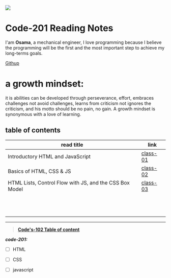 ![](https://encrypted-tbn0.gstatic.com/images?q=tbn:ANd9GcSW-lMUYdEvfBWEKSmB60djU_4GPHtAa5X9Aw&usqp=CAU)

# Code-201 Reading Notes

I'am **Osama**, a mechanical engineer, I love programming because I believe the programming will be the first and the most important step to achieve my long-terms goals.

[Githup](https://github.com/Osama10kh)  

# a growth mindset:
it is abilities can be developed through perseverance, effort, embraces challenges not avoid challenges, learns from criticism not ignores the criticism, and his motto should be no pain, no gain. 
A growth mindset is synonymous with a love of learning.



## table of contents ##


|read title|link|
|-------|-----------------------------------------    | 
|Introductory HTML and JavaScript|[class-01](class-01)|
|Basics of HTML, CSS & JS        |[class-02](class-02)|
| HTML Lists, Control Flow with JS, and the CSS Box Model|[class-03](class-03)|
|                         |[]()| 
|                         |[]()|
|                         |[]()|
|                         |[]()|
|                         |                        |
|                         |                        |
|                         |                        |
|                         |                        |
|                         |                        |
|                         |                        |
|                         |                        |
|                         |                        |
----------------------------------------------------

 >**[Code's-102 Table of content](Code-102/table-102)**

***code-201:***
- [ ] HTML
- [ ] CSS
- [ ] javascript




 



